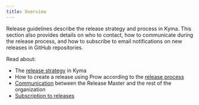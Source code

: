 ```yaml
---
title: Overview
---
```


Release guidelines describe the release strategy and process in Kyma. This section also provides details on who to contact, how to communicate during the release process, and how to subscribe to email notifications on new releases in GitHub repositories.

Read about:

- The [release strategy](#release-strategy-release-strategy) in Kyma
- How to create a release using Prow according to the [release process](02-release-process.md)
- [Communication](03-release-communication.md) between the Release Master and the rest of the organization
- [Subscription to releases](04-release-subscription.md)
